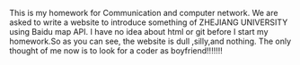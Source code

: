 This is my homework for Communication and computer network.
We are asked to write a website to introduce something of ZHEJIANG UNIVERSITY using Baidu map API.
I have no idea about html or git before I start my homework.So as you can see, the website is dull ,silly,and nothing.
The only thought of me now is to look for a coder as boyfriend!!!!!!!
